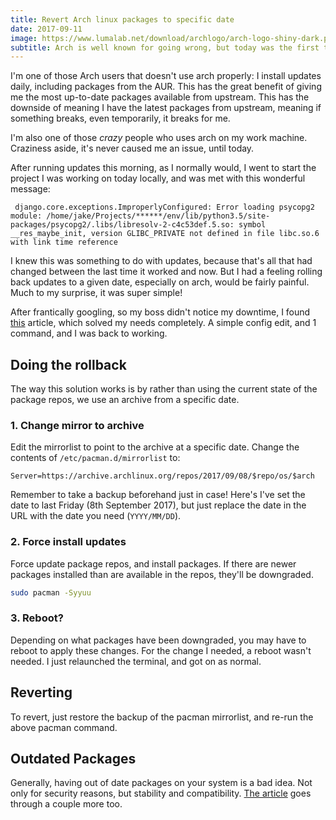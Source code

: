 ```yaml
---
title: Revert Arch linux packages to specific date
date: 2017-09-11
image: https://www.lumalab.net/download/archlogo/arch-logo-shiny-dark.png
subtitle: Arch is well known for going wrong, but today was the first time this affected me doing my job
---
```


I'm one of those Arch users that doesn't use arch properly: I install updates daily, including packages from the AUR. This has the great benefit of giving me the most up-to-date packages available from upstream. This has the downside of meaning I have the latest packages from upstream, meaning if something breaks, even temporarily, it breaks for me.

I'm also one of those _crazy_ people who uses arch on my work machine. Craziness aside, it's never caused me an issue, until today.

After running updates this morning, as I normally would, I went to start the project I was working on today locally, and was met with this wonderful message:

```text
 django.core.exceptions.ImproperlyConfigured: Error loading psycopg2 module: /home/jake/Projects/******/env/lib/python3.5/site-packages/psycopg2/.libs/libresolv-2-c4c53def.5.so: symbol __res_maybe_init, version GLIBC_PRIVATE not defined in file libc.so.6 with link time reference
```

I knew this was something to do with updates, because that's all that had changed between the last time it worked and now. But I had a feeling rolling back updates to a given date, especially on arch, would be fairly painful. Much to my surprise, it was super simple!

After frantically googling, so my boss didn't notice my downtime, I found [this](https://www.ostechnix.com/downgrade-packages-specific-date-arch-linux/) article, which solved my needs completely. A simple config edit, and 1 command, and I was back to working. 

## Doing the rollback
The way this solution works is by rather than using the current state of the package repos, we use an archive from a specific date.

### 1. Change mirror to archive
Edit the mirrorlist to point to the archive at a specific date. Change the contents of `/etc/pacman.d/mirrorlist` to:

```text
Server=https://archive.archlinux.org/repos/2017/09/08/$repo/os/$arch
```

Remember to take a backup beforehand just in case! Here's I've set the date to last Friday (8th September 2017), but just replace the date in the URL with the date you need (`YYYY/MM/DD`).


### 2. Force install updates
Force update package repos, and install packages. If there are newer packages installed than are available in the repos, they'll be downgraded.

```bash
sudo pacman -Syyuu
```

### 3. Reboot?
Depending on what packages have been downgraded, you may have to reboot to apply these changes. For the change I needed, a reboot wasn't needed. I just relaunched the terminal, and got on as normal.

## Reverting
To revert, just restore the backup of the pacman mirrorlist, and re-run the above pacman command.

## Outdated Packages
Generally, having out of date packages on your system is a bad idea. Not only for security reasons, but stability and compatibility. [The article](https://www.ostechnix.com/downgrade-packages-specific-date-arch-linux/) goes through a couple more too.  
